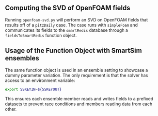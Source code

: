 ## Computing the SVD of OpenFOAM fields

Running `openfoam-svd.py` will perform an SVD on OpenFOAM fields that results off
of a `pitzDaily` case. The case runs with `simpleFoam` and communicates its fields
to the `smartRedis` database through a `fieldsToSmartRedis` function object.

## Usage of the Function Object with SmartSim ensembles

The same function object is used in an ensemble setting to showcase a dummy parameter
variation. The only requirement is that the solver has access to an environment variable:
```bash
export SSKEYIN=${SSKEYOUT}
```
This ensures each ensemble member reads and writes fields to a prefixed datasets to prevent
race conditions and  members reading data from each other.
